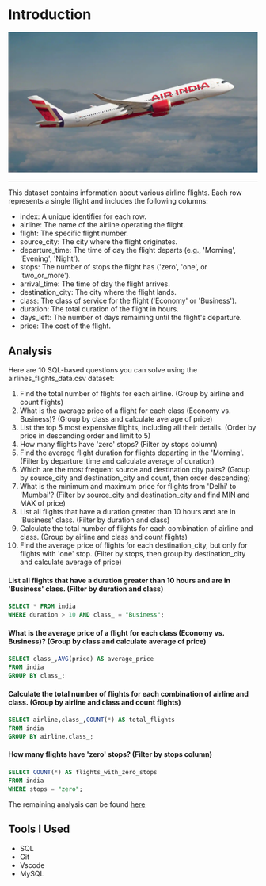 # Introduction
![Airline](assets/airline.jpg)
***
This dataset contains information about various airline flights. Each row represents a single flight and includes the following columns:
* index: A unique identifier for each row.
* airline: The name of the airline operating the flight.
* flight: The specific flight number.
* source_city: The city where the flight originates.
* departure_time: The time of day the flight departs (e.g., 'Morning', 'Evening', 'Night').
* stops: The number of stops the flight has ('zero', 'one', or 'two_or_more').
* arrival_time: The time of day the flight arrives.
* destination_city: The city where the flight lands.
* class: The class of service for the flight ('Economy' or 'Business').
* duration: The total duration of the flight in hours.
* days_left: The number of days remaining until the flight's departure.
* price: The cost of the flight.
## Analysis
Here are 10 SQL-based questions you can solve using the airlines_flights_data.csv dataset:
1. Find the total number of flights for each airline. (Group by airline and count flights)
2. What is the average price of a flight for each class (Economy vs. Business)? (Group by class and calculate average of price)
3. List the top 5 most expensive flights, including all their details. (Order by price in descending order and limit to 5)
4. How many flights have 'zero' stops? (Filter by stops column)
5. Find the average flight duration for flights departing in the 'Morning'. (Filter by departure_time and calculate average of duration)
6. Which are the most frequent source and destination city pairs? (Group by source_city and destination_city and count, then order descending)
7. What is the minimum and maximum price for flights from 'Delhi' to 'Mumbai'? (Filter by source_city and destination_city and find MIN and MAX of price)
8. List all flights that have a duration greater than 10 hours and are in 'Business' class. (Filter by duration and class)
9. Calculate the total number of flights for each combination of airline and class. (Group by airline and class and count flights)
10. Find the average price of flights for each destination_city, but only for flights with 'one' stop. (Filter by stops, then group by destination_city and calculate average of price)
#### List all flights that have a duration greater than 10 hours and are in 'Business' class. (Filter by duration and class)
```sql
SELECT * FROM india
WHERE duration > 10 AND class_ = "Business";
```
#### What is the average price of a flight for each class (Economy vs. Business)? (Group by class and calculate average of price)
```sql
SELECT class_,AVG(price) AS average_price
FROM india
GROUP BY class_;
```
#### Calculate the total number of flights for each combination of airline and class. (Group by airline and class and count flights)
```sql
SELECT airline,class_,COUNT(*) AS total_flights
FROM india
GROUP BY airline,class_;
```
#### How many flights have 'zero' stops? (Filter by stops column)
```sql
SELECT COUNT(*) AS flights_with_zero_stops
FROM india
WHERE stops = "zero";
```
The remaining analysis can be found
[here](/queries/)
## Tools I Used
* SQL
* Git
* Vscode
* MySQL
